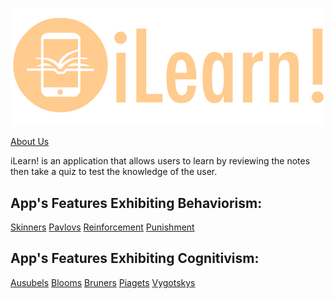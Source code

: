 

![image info](./Images/logo1.png)

[About Us](./pages/About.md)

iLearn! is an application that allows users to learn by
reviewing the notes then take a quiz to test the
knowledge of the user.

## App's Features Exhibiting Behaviorism:
[Skinners](./pages/skinners.md)
[Pavlovs](./pages/pavlovs.md)
[Reinforcement](./pages/reinforcement.md)
[Punishment](./pages/punishment.md)

## App's Features Exhibiting Cognitivism:
[Ausubels](./pages/ausubels.md)
[Blooms](./pages/blooms.md)
[Bruners](./pages/bruners.md)
[Piagets](./pages/piagets.md)
[Vygotskys](./pages/vygotskys.md)
